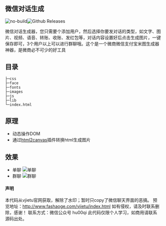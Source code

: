 ## 微信对话生成
![no-build](https://img.shields.io/vso/build/larsbrinkhoff/953a34b9-5966-4923-a48a-c41874cfb5f5/1.svg)![Github Releases](https://img.shields.io/github/downloads/atom/atom/latest/total.svg)

微信对话生成器，您只需要个添加用户，然后选择你要发对话的类型，如文字、图片、视频、语音、转账、收账、发红包等，对话内容设置好后点击生成图片，一键保存即可，3个用户以上可以进行群聊哦。这个是一个微商微信支付宝米图生成器神器，是微商必不可少的好工具
## 目录
    ├─css
    ├─face
    ├─fonts
    ├─images
    ├─js
    ├─lib
    └─index.html
## 原理
- 动态操作DOM
- 通过[html2canvas](https://github.com/niklasvh/html2canvas)插件转换html生成图片
## 效果
- 单聊
![单聊](https://github.com/hu-qi/vjietu-justChat/raw/master/sreenshoots/liveShare.gif)
- 群聊
![群聊](https://github.com/hu-qi/vjietu-justChat/raw/master/sreenshoots/liveShare1.gif)
#### 声明
本代码从vjietu官网获取，解除了水印；暂时只copy了微信聊天界面的恶搞。
预览地址：http://www.fashaoge.com/vjietu/index.html
如有侵权，请及时联系删除，感谢！
联系方式：微信公众号 hu00qi
此代码仅限个人学习，如商用请联系源码出处。
